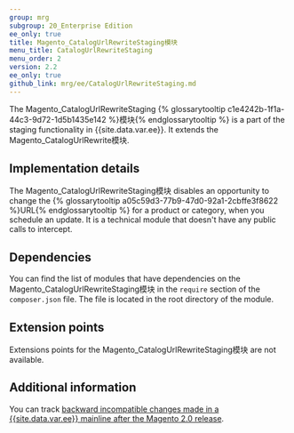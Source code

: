 ```yaml
---
group: mrg
subgroup: 20_Enterprise Edition
ee_only: true
title: Magento_CatalogUrlRewriteStaging模块
menu_title: CatalogUrlRewriteStaging
menu_order: 2
version: 2.2
ee_only: true
github_link: mrg/ee/CatalogUrlRewriteStaging.md
---
```


The Magento_CatalogUrlRewriteStaging {% glossarytooltip c1e4242b-1f1a-44c3-9d72-1d5b1435e142 %}模块{% endglossarytooltip %} is a part of the staging functionality in {{site.data.var.ee}}. It extends the Magento_CatalogUrlRewrite模块.

## Implementation details

The Magento_CatalogUrlRewriteStaging模块 disables an opportunity to change the {% glossarytooltip a05c59d3-77b9-47d0-92a1-2cbffe3f8622 %}URL{% endglossarytooltip %} for a product or category, when you schedule an update. It is a technical module that doesn't have any public calls to intercept.

## Dependencies

You can find the list of modules that have dependencies on the Magento_CatalogUrlRewriteStaging模块 in the `require` section of the `composer.json` file. The file is located in the root directory of the module.

## Extension points

Extensions points for the Magento_CatalogUrlRewriteStaging模块 are not available.

## Additional information

You can track [backward incompatible changes made in a {{site.data.var.ee}} mainline after the Magento 2.0 release](http://devdocs.magento.com/guides/v2.0/release-notes/backward-incompatible-changes/commerce.html).
